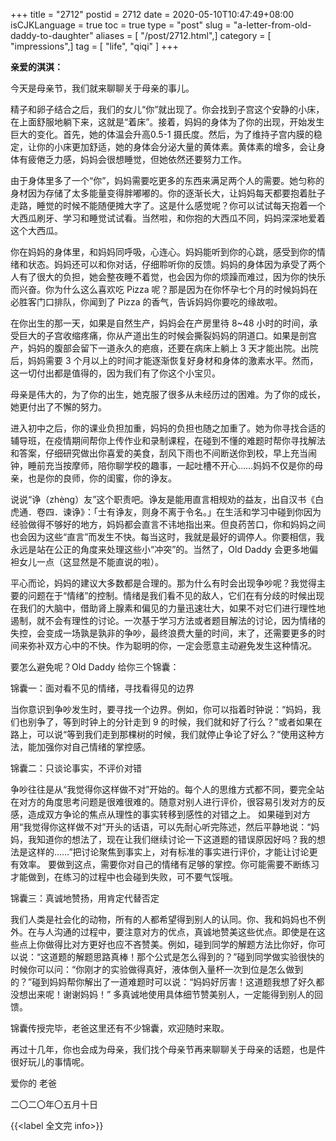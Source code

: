 +++
title = "2712"
postid = 2712
date = 2020-05-10T10:47:49+08:00
isCJKLanguage = true
toc = true
type = "post"
slug = "a-letter-from-old-daddy-to-daughter"
aliases = [ "/post/2712.html",]
category = [ "impressions",]
tag = [ "life", "qiqi" ]
+++

**亲爱的淇淇：**

今天是母亲节，我们就来聊聊关于母亲的事儿。 <!--more-->

精子和卵子结合之后，我们的女儿“你”就出现了。你会找到子宫这个安静的小床，在上面舒服地躺下来，这就是“着床”。接着，妈妈的身体为了你的出现，开始发生巨大的变化。首先，她的体温会升高0.5-1 摄氏度。然后，为了维持子宫内膜的稳定，让你的小床更加舒适，她的身体会分泌大量的黄体素。黄体素的增多，会让身体有疲倦乏力感，妈妈会很想睡觉，但她依然还要努力工作。

由于身体里多了一个“你”，妈妈需要吃更多的东西来满足两个人的需要。她匀称的身材因为存储了太多能量变得胖嘟嘟的。你的逐渐长大，让妈妈每天都要抱着肚子走路，睡觉的时候不能随便摊大字了。这是什么感觉呢？你可以试试每天抱着一个大西瓜刷牙、学习和睡觉试试看。当然啦，和你抱的大西瓜不同，妈妈深深地爱着这个大西瓜。

你在妈妈的身体里，和妈妈同呼吸，心连心。妈妈能听到你的心跳，感受到你的情绪和状态。妈妈还可以和你对话，仔细聆听你的反馈。妈妈的身体因为承受了两个人有了很大的负担，她会整夜睡不着觉，也会因为你的烦躁而难过，因为你的快乐而兴奋。你为什么这么喜欢吃 Pizza 呢？那是因为在你怀孕七个月的时候妈妈在必胜客门口排队，你闻到了 Pizza 的香气，告诉妈妈你要吃的缘故啦。

在你出生的那一天，如果是自然生产，妈妈会在产房里待 8~48 小时的时间，承受巨大的子宫收缩疼痛，你从产道出生的时候会撕裂妈妈的阴道口。如果是剖宫产，妈妈的腹部会留下一道永久的疤痕，还要在病床上躺上 3 天才能出院。出院后，妈妈需要 3 个月以上的时间才能逐渐恢复好身材和身体的激素水平。然而，这一切付出都是值得的，因为我们有了你这个小宝贝。

母亲是伟大的，为了你的出生，她克服了很多从未经历过的困难。为了你的成长，她更付出了不懈的努力。

进入初中之后，你的课业负担加重，妈妈的负担也随之加重了。她为你寻找合适的辅导班，在疫情期间帮你上传作业和录制课程，在碰到不懂的难题时帮你寻找解法和答案，仔细研究做出你喜爱的美食，刮风下雨也不间断送你到校，早上充当闹钟，睡前充当按摩师，陪你聊学校的趣事，一起吐槽不开心……妈妈不仅是你的母亲，也是你的良师，你的闺蜜，你的诤友。

说说“诤（zhèng）友”这个职责吧。诤友是能用直言相规劝的益友，出自汉书《白虎通．卷四．谏诤》：「士有诤友，则身不离于令名。」在生活和学习中碰到你因为经验做得不够好的地方，妈妈都会直言不讳地指出来。但良药苦口，你和妈妈之间也会因为这些“直言”而发生不快。每当这时，我就是最好的调停人。你要相信，我永远是站在公正的角度来处理这些小“冲突”的。当然了，Old Daddy 会更多地偏袒女儿一点（这显然是不能直说的啦）。

平心而论，妈妈的建议大多数都是合理的。那为什么有时会出现争吵呢？我觉得主要的问题在于“情绪”的控制。情绪是我们看不见的敌人，它们在有分歧的时候出现在我们的大脑中，借助肾上腺素和偏见的力量迅速壮大，如果不对它们进行理性地遏制，就不会有理性的讨论。一次基于学习方法或者题目解法的讨论，因为情绪的失控，会变成一场孰是孰非的争吵，最终浪费大量的时间，末了，还需要更多的时间来弥补双方心中的不快。作为聪明的你，一定会愿意主动避免发生这种情况。

要怎么避免呢？Old Daddy 给你三个锦囊：

锦囊一：面对看不见的情绪，寻找看得见的边界

当你意识到争吵发生时，要寻找一个边界。例如，你可以指着时钟说：“妈妈，我们也别争了，等到时钟上的分针走到 9 的时候，我们就和好了行么？”或者如果在路上，可以说“等到我们走到那棵树的时候，我们就停止争论了好么？”使用这种方法，能加强你对自己情绪的掌控感。

锦囊二：只谈论事实，不评价对错

争吵往往是从“我觉得你这样做不对”开始的。每个人的思维方式都不同，要完全站在对方的角度思考问题是很难很难的。随意对别人进行评价，很容易引发对方的反感，造成双方争论的焦点从理性的事实转移到感性的对错之上。
如果碰到对方用“我觉得你这样做不对”开头的话语，可以先耐心听完陈述，然后平静地说：“妈妈，我知道你的想法了，现在让我们继续讨论一下这道题的错误原因好吗？我的想法是这样的……”把讨论聚焦到事实上，对有标准的事实进行评价，才能让讨论更有效率。
要做到这点，需要你对自己的情绪有足够的掌控。你可能需要不断练习才能做到，在练习的过程中也会碰到失败，可不要气馁哦。

锦囊三：真诚地赞扬，用肯定代替否定

我们人类是社会化的动物，所有的人都希望得到别人的认同。你、我和妈妈也不例外。在与人沟通的过程中，要注意对方的优点，真诚地赞美这些优点。即使是在这些点上你做得比对方更好也应不吝赞美。例如，碰到同学的解题方法比你好，你可以说：“这道题的解题思路真棒！那个公式是怎么得到的？”碰到同学做实验很快的时候你可以问：“你刚才的实验做得真好，液体倒入量杯一次到位是怎么做到的？”碰到妈妈帮你解出了一道难题时可以说：“妈妈好厉害！这道题我想了好久都没想出来呢！谢谢妈妈！”
多真诚地使用具体细节赞美别人，一定能得到别人的回馈。

锦囊传授完毕，老爸这里还有不少锦囊，欢迎随时来取。

再过十几年，你也会成为母亲，我们找个母亲节再来聊聊关于母亲的话题，也是件很好玩儿的事情呢。

爱你的
老爸

二〇二〇年〇五月十日

{{<label 全文完 info>}}